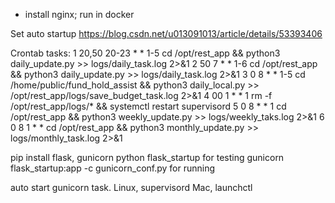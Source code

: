 * install nginx;
run in docker

Set auto startup
https://blog.csdn.net/u013091013/article/details/53393406

Crontab tasks:
      1 20,50 20-23 * * 1-5  cd /opt/rest_app && python3 daily_update.py >> logs/daily_task.log 2>&1
      2 50 7 * * 1-6  cd /opt/rest_app && python3 daily_update.py >> logs/daily_task.log 2>&1
      3 0 8 * * 1-5 cd /home/public/fund_hold_assist && python3 daily_local.py >> /opt/rest_app/logs/save_budget_task.log 2>&1
      4 00 1 * * 1 rm -f /opt/rest_app/logs/* && systemctl restart supervisord
      5 0 8 * * 1 cd /opt/rest_app && python3 weekly_update.py >> logs/weekly_taks.log 2>&1
      6 0 8 1 * * cd /opt/rest_app && python3 monthly_update.py >> logs/monthly_task.log 2>&1

pip install flask, gunicorn
python flask_startup for testing
gunicorn flask_startup:app -c gunicorn_conf.py for running

auto start gunicorn task.
Linux, supervisord
Mac, launchctl
